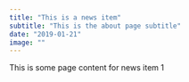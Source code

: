 ```yaml
---
title: "This is a news item"
subtitle: "This is the about page subtitle"
date: "2019-01-21"
image: ""
---
```


This is some page content for news item 1
